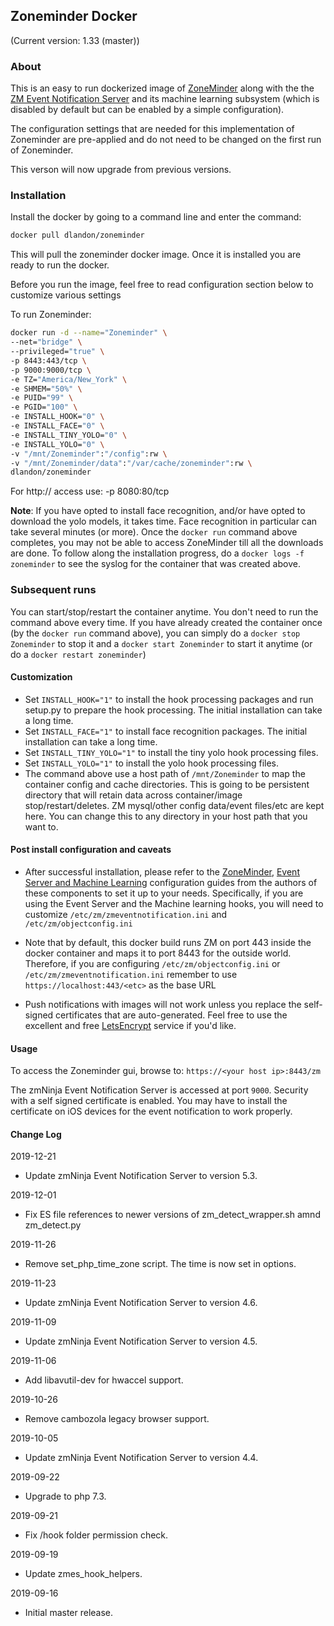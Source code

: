 ## Zoneminder Docker
(Current version: 1.33 (master))

### About
This is an easy to run dockerized image of [ZoneMinder](https://github.com/ZoneMinder/zoneminder) along with the the [ZM Event Notification Server](https://github.com/pliablepixels/zmeventnotification) and its machine learning subsystem (which is disabled by default but can be enabled by a simple configuration).  

The configuration settings that are needed for this implementation of Zoneminder are pre-applied and do not need to be changed on the first run of Zoneminder.

This verson will now upgrade from previous versions.

### Installation
Install the docker by going to a command line and enter the command:

```bash
docker pull dlandon/zoneminder
```

This will pull the zoneminder docker image.  Once it is installed you are ready to run the docker.

Before you run the image, feel free to read configuration section below to customize various settings

To run Zoneminder:

```bash
docker run -d --name="Zoneminder" \
--net="bridge" \
--privileged="true" \
-p 8443:443/tcp \
-p 9000:9000/tcp \
-e TZ="America/New_York" \
-e SHMEM="50%" \
-e PUID="99" \
-e PGID="100" \
-e INSTALL_HOOK="0" \
-e INSTALL_FACE="0" \
-e INSTALL_TINY_YOLO="0" \
-e INSTALL_YOLO="0" \
-v "/mnt/Zoneminder":"/config":rw \
-v "/mnt/Zoneminder/data":"/var/cache/zoneminder":rw \
dlandon/zoneminder
```

For http:// access use: -p 8080:80/tcp

**Note**: If you have opted to install face recognition, and/or have opted to download the yolo models, it takes time.
Face recognition in particular can take several minutes (or more). Once the `docker run` command above completes, you may not be able to access ZoneMinder till all the downloads are done. To follow along the installation progress, do a `docker logs -f zoneminder` to see the syslog for the container that was created above.

### Subsequent runs

You can start/stop/restart the container anytime. You don't need to run the command above every time. If you have already created the container once (by the `docker run` command above), you can simply do a `docker stop Zoneminder` to stop it and a `docker start Zoneminder` to start it anytime (or do a `docker restart zoneminder`)

#### Customization

- Set `INSTALL_HOOK="1"` to install the hook processing packages and run setup.py to prepare the hook processing.  The initial installation can take a long time.
- Set `INSTALL_FACE="1"` to install face recognition packages.  The initial installation can take a long time.
- Set `INSTALL_TINY_YOLO="1"` to install the tiny yolo hook processing files.
- Set `INSTALL_YOLO="1"` to install the yolo hook processing files.
- The command above use a host path of `/mnt/Zoneminder` to map the container config and cache directories. This is going to be persistent directory that will retain data across container/image stop/restart/deletes. ZM mysql/other config data/event files/etc are kept here. You can change this to any directory in your host path that you want to.

#### Post install configuration and caveats

- After successful installation, please refer to the [ZoneMinder](https://zoneminder.readthedocs.io/en/stable/), [Event Server and Machine Learning](https://zmeventnotification.readthedocs.io/en/latest/index.html) configuration guides from the authors of these components to set it up to your needs. Specifically, if you are using the Event Server and the Machine learning hooks, you will need to customize `/etc/zm/zmeventnotification.ini` and `/etc/zm/objectconfig.ini`

- Note that by default, this docker build runs ZM on port 443 inside the docker container and maps it to port 8443 for the outside world. Therefore, if you are configuring `/etc/zm/objectconfig.ini` or `/etc/zm/zmeventnotification.ini` remember to use `https://localhost:443/<etc>` as the base URL

- Push notifications with images will not work unless you replace the self-signed certificates that are auto-generated. Feel free to use the excellent and free [LetsEncrypt](https://letsencrypt.org) service if you'd like.

#### Usage

To access the Zoneminder gui, browse to: `https://<your host ip>:8443/zm`

The zmNinja Event Notification Server is accessed at port `9000`.  Security with a self signed certificate is enabled.  You may have to install the certificate on iOS devices for the event notification to work properly.

#### Change Log

2019-12-21
- Update zmNinja Event Notification Server to version 5.3.

2019-12-01
- Fix ES file references to newer versions of zm_detect_wrapper.sh amnd zm_detect.py

2019-11-26
- Remove set_php_time_zone script.  The time is now set in options.

2019-11-23
- Update zmNinja Event Notification Server to version 4.6.

2019-11-09
- Update zmNinja Event Notification Server to version 4.5.

2019-11-06
- Add libavutil-dev for hwaccel support.

2019-10-26
- Remove cambozola legacy browser support.

2019-10-05
- Update zmNinja Event Notification Server to version 4.4.

2019-09-22
- Upgrade to php 7.3.

2019-09-21
- Fix /hook folder permission check.

2019-09-19
- Update zmes_hook_helpers.

2019-09-16
- Initial master release.
